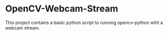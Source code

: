 # OpenCV-Webcam-Stream
This project contains a basic python script to running opencv-python wiht a webcam stream.
